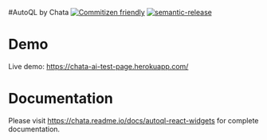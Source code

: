 #AutoQL by Chata
[![Commitizen friendly](https://img.shields.io/badge/commitizen-friendly-brightgreen.svg)](http://commitizen.github.io/cz-cli/)
[![semantic-release](https://img.shields.io/badge/%20%20%F0%9F%93%A6%F0%9F%9A%80-semantic--release-e10079.svg)](https://github.com/semantic-release/semantic-release)

# Demo

Live demo: https://chata-ai-test-page.herokuapp.com/

# Documentation

Please visit https://chata.readme.io/docs/autoql-react-widgets for complete documentation.
